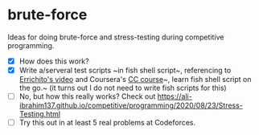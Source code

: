 # brute-force
Ideas for doing brute-force and stress-testing during competitive programming.
- [x] How does this work?
- [x] Write a/serveral test scripts ~in fish shell script~, referencing to [Errichito's video](https://www.youtube.com/watch?v=JXTVOyQpSGM) and Coursera's [CC course](https://www.coursera.org/learn/competitive-programming-core-skills/lecture/70ymh/stress-testing)~, learn fish shell script on the go.~ (it turns out I do not need to write fish scripts for this)
- [ ] No, but how this really works? Check out https://ali-ibrahim137.github.io/competitive/programming/2020/08/23/Stress-Testing.html
- [ ] Try this out in at least 5 real problems at Codeforces.
